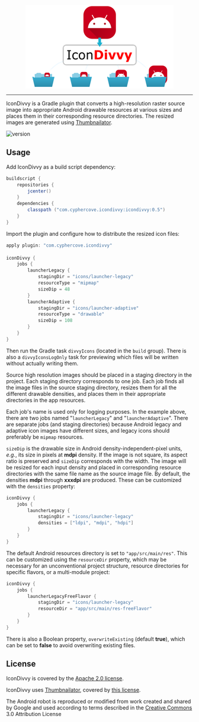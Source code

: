 <p align="center"><img src="https://raw.githubusercontent.com/CypherCove/IconDivvy/main/img/banner.png"></p>

----

IconDivvy is a Gradle plugin that converts a high-resolution raster source image into appropriate Android drawable 
resources at various sizes and places them in their corresponding resource directories. The resized images are generated 
using [Thumbnailator](https://github.com/coobird/thumbnailator).

![version](https://img.shields.io/badge/version-0.5-red)

## Usage

Add IconDivvy as a build script dependency:

```groovy
buildscript {
    repositories {
        jcenter()
    }
    dependencies {
        classpath ("com.cyphercove.icondivvy:icondivvy:0.5")
    }
}
```

Import the plugin and configure how to distribute the resized icon files:

```groovy
apply plugin: "com.cyphercove.icondivvy"

iconDivvy {
    jobs {
        launcherLegacy {
            stagingDir = "icons/launcher-legacy"
            resourceType = "mipmap"
            sizeDip = 48
        }
        launcherAdaptive {
            stagingDir = "icons/launcher-adaptive"
            resourceType = "drawable"
            sizeDip = 108
        }
    }
}
```

Then run the Gradle task `divvyIcons` (located in the `build` group). There is also a `divvyIconsLogOnly` task for 
previewing which files will be written without actually writing them.

Source high resolution images should be placed in a staging directory in the project. Each staging directory corresponds 
to one job. Each job finds all the image files in the source staging directory, resizes them for all the different drawable
densities, and places them in their appropriate directories in the app resources.

Each job's name is used only for logging purposes. In the example above, there are two jobs named "`launcherLegacy`" and
"`launcherAdaptive`". There are separate jobs (and staging directories) because Android legacy and adaptive icon images
have different sizes, and legacy icons should preferably be `mipmap` resources. 

`sizeDip` is the drawable size in Android density-independent-pixel units, *e.g.*, its size in pixels at **mdpi** 
density. If the image is not square, its aspect ratio is preserved and `sizeDip` corresponds with the width. The image 
will be resized for each input density and placed in corresponding resource directories with the same file name as the 
source image file. By default, the densities **mdpi** through **xxxdpi** are produced. These can be customized with the 
`densities` property:

```groovy
iconDivvy {
    jobs {
        launcherLegacy {
            stagingDir = "icons/launcher-legacy"
            densities = ["ldpi", "mdpi", "hdpi"]
        }
    }
}
```

The default Android resources directory is set to `"app/src/main/res"`. This can be customized using the `resourceDir`
property, which may be necessary for an unconventional project structure, resource directories for specific flavors,
or a multi-module project:

```groovy
iconDivvy {
    jobs {
        launcherLegacyFreeFlavor {
            stagingDir = "icons/launcher-legacy"
            resourceDir = "app/src/main/res-freeFlavor"
        }
    }
}
```

There is also a Boolean property, `overwriteExisting` (default **true**), which can be set to **false** to avoid 
overwriting existing files.

## License

IconDivvy is covered by the [Apache 2.0 license](LICENSE.md).

IconDivvy uses [Thumbnailator](https://github.com/coobird/thumbnailator), covered by 
[this license](https://github.com/coobird/thumbnailator/blob/master/LICENSE).

The Android robot is reproduced or modified from work created and shared by Google and used according to terms described 
in the [Creative Commons](https://creativecommons.org/licenses/by/3.0/) 3.0 Attribution License
